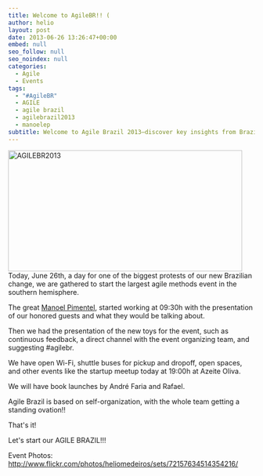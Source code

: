 ```yaml
---
title: Welcome to AgileBR!! (
author: helio
layout: post
date: 2013-06-26 13:26:47+00:00
embed: null
seo_follow: null
seo_noindex: null
categories:
  - Agile
  - Events
tags:
  - "#AgileBR"
  - AGILE
  - agile brazil
  - agilebrazil2013
  - manoelep
subtitle: Welcome to Agile Brazil 2013—discover key insights from Brazil's premier agile conference covering human potential, story mapping, code metrics, and business agility from industry experts
---
```


[<img class="aligncenter size-full wp-image-736" alt="AGILEBR2013" src="/uploads/2013/06/AGILEBR2013.png" width="478" height="247" srcset="/uploads/2013/06/AGILEBR2013.png 478w, /uploads/2013/06/AGILEBR2013-300x155.png 300w" sizes="(max-width: 478px) 100vw, 478px" />][1] Today, June 26th, a day for one of the biggest protests of our new Brazilian change, we are gathered to start the largest agile methods event in the southern hemisphere.

The great [Manoel Pimentel][2], started working at 09:30h with the presentation of our honored guests and what they would be talking about.

Then we had the presentation of the new toys for the event, such as continuous feedback, a direct channel with the event organizing team, and suggesting #agilebr.

We have open Wi-Fi, shuttle buses for pickup and dropoff, open spaces, and other events like the startup meetup today at 19:00h at Azeite Oliva.

We will have book launches by André Faria and Rafael.

Agile Brazil is based on self-organization, with the whole team getting a standing ovation!!

That's it!

Let's start our AGILE BRAZIL!!!

Event Photos: <a href="http://www.flickr.com/photos/heliomedeiros/sets/72157634514354216/" target="_blank">http://www.flickr.com/photos/heliomedeiros/sets/72157634514354216/</a>

[2]: https://twitter.com/manoelp
[1]: /uploads/2013/06/AGILEBR2013.png
